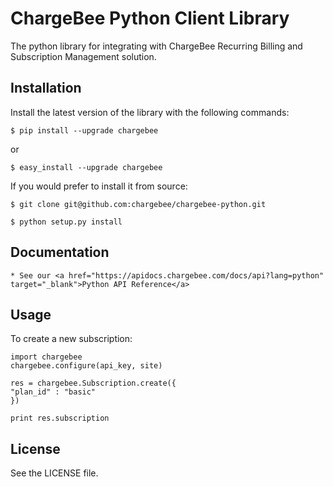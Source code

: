 # ChargeBee Python Client Library

The python library for integrating with ChargeBee Recurring Billing and Subscription Management solution.

## Installation

Install the latest version of the library with the following commands:

    $ pip install --upgrade chargebee
  
or
  
    $ easy_install --upgrade chargebee

If you would prefer to install it from source:
  
    $ git clone git@github.com:chargebee/chargebee-python.git
  
    $ python setup.py install
  
## Documentation

    * See our <a href="https://apidocs.chargebee.com/docs/api?lang=python" target="_blank">Python API Reference</a>

## Usage

To create a new subscription:
  
    import chargebee
    chargebee.configure(api_key, site)

    res = chargebee.Subscription.create({
    "plan_id" : "basic"
    })

    print res.subscription

## License

See the LICENSE file.

